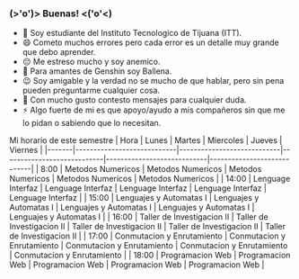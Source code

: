 ### (>'o')> Buenas! <('o'<)

- 🔭 Soy estudiante del Instituto Tecnologico de Tijuana (ITT).
- 😄 Cometo muchos errores pero cada error es un detalle muy grande que debo aprender.
- 😔 Me estreso mucho y soy anemico.
- 🤔 Para amantes de Genshin soy Ballena.
- 😉 Soy amigable y la verdad no se mucho de que hablar, pero sin pena pueden preguntarme cualquier cosa.
- 💬 Con mucho gusto contesto mensajes para cualquier duda.
- ⚡ Algo fuerte de mi es que apoyo/ayudo a mis compañeros sin que me lo pidan o sabiendo que lo necesitan.

Mi horario de este semestre
| Hora  | Lunes                      | Martes                     | Miercoles                  | Jueves                     | Viernes                    |
|-------|----------------------------|----------------------------|----------------------------|----------------------------|----------------------------|
| 8:00  | Metodos Numericos          | Metodos Numericos          | Metodos Numericos          | Metodos Numericos          | Metodos Numericos          |
| 14:00 | Lenguage Interfaz          | Lenguage Interfaz          | Lenguage Interfaz          | Lenguage Interfaz          | Lenguage Interfaz          |
| 15:00 | Lenguajes y Automatas I    | Lenguajes y Automatas I    | Lenguajes y Automatas I    | Lenguajes y Automatas I    | Lenguajes y Automatas I    |
| 16:00 | Taller de Investigacion II | Taller de Investigacion II | Taller de Investigacion II | Taller de Investigacion II | Taller de Investigacion II |
| 17:00 | Conmutacion y Enrutamiento | Conmutacion y Enrutamiento | Conmutacion y Enrutamiento | Conmutacion y Enrutamiento | Conmutacion y Enrutamiento |
| 18:00 | Programacion Web           | Programacion Web           | Programacion Web           | Programacion Web           | Programacion Web           |
